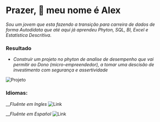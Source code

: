 # Prazer, 👋 meu nome é Alex

*Sou um jovem que esta fazendo a transição para carreira de dados de forma Autodidata que até 
aqui já aprendeu Phyton, SQL, BI, Excel e Estatistica Descritiva*.

### Resultado
* *Construir um projeto no phyton de analise de desempenho que vai permitir ao Dono (micro-empreendedor),
a tomar uma descisão de investimento com segurança e assertividade*

![Projeto](https://img.shields.io/badge/Github-Projeto%20no%20Phyton-green)

### Idiomas:

 __*Fluênte em Ingles*  ![Link](https://img.shields.io/badge/-Certificado-blue)
  
 __*Fluênte em Español*  ![Link](https://img.shields.io/badge/-Certificado-red)
